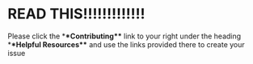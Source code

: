 # READ THIS!!!!!!!!!!!!!

Please click the \***\*Contributing\*\*** link to your right under the heading \***\*Helpful Resources\*\*** and use the links provided there to create your issue
